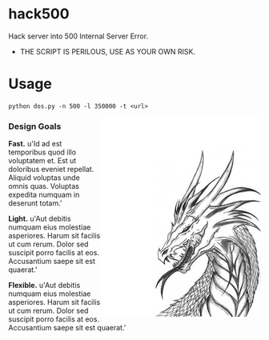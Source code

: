 # hack500
Hack server into 500 Internal Server Error.
* THE SCRIPT IS PERILOUS, USE AS YOUR OWN RISK.

# Usage 
```Base 
python dos.py -n 500 -l 350000 -t <url>
```

<img align="right" src="/asset/img/dragon_0.jpg" alt="dragon picture" />

### Design Goals ###

**Fast.** u'Id ad est temporibus quod illo voluptatem et. Est ut doloribus eveniet repellat. Aliquid voluptas unde omnis quas. Voluptas expedita numquam in deserunt totam.'

**Light.** u'Aut debitis numquam eius molestiae asperiores. Harum sit facilis ut cum rerum. Dolor sed suscipit porro facilis at eos. Accusantium saepe sit est quaerat.'

**Flexible.** u'Aut debitis numquam eius molestiae asperiores. Harum sit facilis ut cum rerum. Dolor sed suscipit porro facilis at eos. Accusantium saepe sit est quaerat.'
